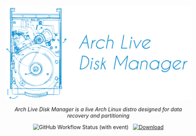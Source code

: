 <p align="center">
  <img src="logo.png" width="500">
</p>

<p align="center">
    <i>Arch Live Disk Manager is a live Arch Linux distro designed for data recovery and partitioning</i>
</p>


<p align="center">
    <img alt="GitHub Workflow Status (with event)" src="https://img.shields.io/github/actions/workflow/status/rouhim/arch-live-disk-mgr/build.yaml?style=flat-square&color=1793d1">
    &nbsp;
    <a href="https://github.com/RouHim/arch-live-disk-mgr/releases/download/latest/arch-live-disk-mgr.iso">
        <img alt="Download" src="https://img.shields.io/badge/Download-.iso-1793d1?style=flat-square">
    </a>
</p>


